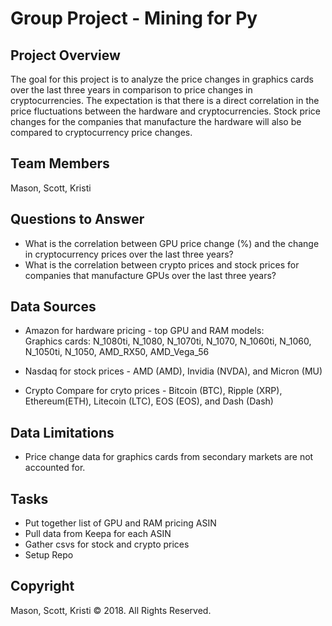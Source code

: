# Group Project - Mining for Py


## Project Overview
The goal for this project is to analyze the price changes in graphics cards over the last three years in comparison to price changes in cryptocurrencies.  The expectation is that there is a direct correlation in the price fluctuations between the hardware and cryptocurrencies.  Stock price changes for the companies that manufacture the hardware will also be compared to cryptocurrency price changes.


## Team Members
Mason, Scott, Kristi


## Questions to Answer
* What is the correlation between GPU price change (%) and the change in cryptocurrency prices over the last three years? 
* What is the correlation between crypto prices and stock prices for companies that manufacture GPUs over the last three years?


## Data Sources
* Amazon for hardware pricing - top GPU and RAM models:  
Graphics cards:  N_1080ti, N_1080, N_1070ti, N_1070, N_1060ti, N_1060, N_1050ti, N_1050, AMD_RX50, AMD_Vega_56

* Nasdaq for stock prices - AMD (AMD), Invidia (NVDA), and Micron (MU)
* Crypto Compare for cryto prices - Bitcoin (BTC), Ripple (XRP), Ethereum(ETH), Litecoin (LTC), EOS (EOS), and Dash (Dash)


## Data Limitations
* Price change data for graphics cards from secondary markets are not accounted for.


## Tasks
* Put together list of GPU and RAM pricing ASIN
* Pull data from Keepa for each ASIN
* Gather csvs for stock and crypto prices
* Setup Repo


## Copyright

Mason, Scott, Kristi © 2018. All Rights Reserved.
